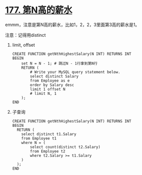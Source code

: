 # [177. 第N高的薪水](https://leetcode-cn.com/problems/nth-highest-salary/)

emmm，注意是第N高的薪水，比如1，2，2，3里面第3高的薪水是1。

注意：记得用distinct

1. limit, offset

   ```mysql
   CREATE FUNCTION getNthHighestSalary(N INT) RETURNS INT
   BEGIN
       set N = N - 1; # 跳过N - 1行拿到第N行
       RETURN (
           # Write your MySQL query statement below.
           select distinct Salary
           from Employee as e
           order by Salary desc
           limit 1 offset N
           # limit N, 1
       );
   END
   ```

   

2. 子查询

   ```mysql
   CREATE FUNCTION getNthHighestSalary(N INT) RETURNS INT
   BEGIN
     RETURN (
       select distinct t1.Salary
       from Employee t1
       where N = (
           select count(distinct t2.Salary)
           from Employee t2
           where t2.Salary >= t1.Salary
       )
     );
   END
   ```

   